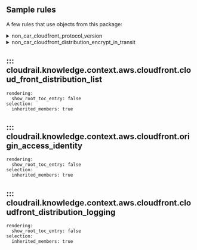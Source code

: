 ## Sample rules
A few rules that use objects from this package:

<details>
<summary>non_car_cloudfront_protocol_version</summary>

```python
--8<--
cloudrail/knowledge/rules/aws/non_context_aware/protocol_enforcments/ensure_cloudfront_protocol_version_is_good.py
--8<--
```
</details>


<details>
<summary>non_car_cloudfront_distribution_encrypt_in_transit</summary>

```python
--8<--
cloudrail/knowledge/rules/aws/non_context_aware/encryption_enforcement_rules/encrypt_in_transit/ensure_cloudfront_distribution_encrypt_in_transit_rule.py
--8<--
```
</details>

## ::: cloudrail.knowledge.context.aws.cloudfront.cloud_front_distribution_list
    rendering:
      show_root_toc_entry: false
    selection:
      inherited_members: true

## ::: cloudrail.knowledge.context.aws.cloudfront.origin_access_identity
    rendering:
      show_root_toc_entry: false
    selection:
      inherited_members: true

## ::: cloudrail.knowledge.context.aws.cloudfront.cloudfront_distribution_logging
    rendering:
      show_root_toc_entry: false
    selection:
      inherited_members: true
